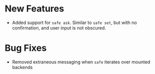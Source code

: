 # New Features

- Added support for `safe ask`. Similar to `safe set`, but with no confirmation,
  and user input is not obscured.

# Bug Fixes

- Removed extraneous messaging when `safe` iterates over mounted backends
